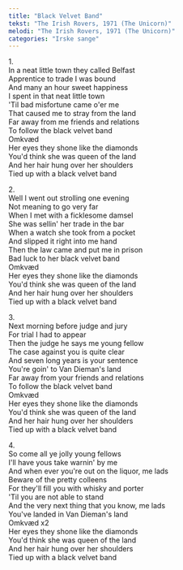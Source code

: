 ```yaml
---
title: "Black Velvet Band"
tekst: "The Irish Rovers, 1971 (The Unicorn)"
melodi: "The Irish Rovers, 1971 (The Unicorn)"
categories: "Irske sange"
---
```

1.<br>
In a neat little town they called Belfast<br>
Apprentice to trade I was bound<br>
And many an hour sweet happiness<br>
I spent in that neat little town<br>
'Til bad misfortune came o'er me<br>
That caused me to stray from the land<br>
Far away from me friends and relations<br>
To follow the black velvet band<br>
Omkvæd<br>
Her eyes they shone like the diamonds<br>
You'd think she was queen of the land<br>
And her hair hung over her shoulders<br>
Tied up with a black velvet band<br>

2.<br>
Well I went out strolling one evening<br>
Not meaning to go very far<br>
When I met with a ficklesome damsel<br>
She was sellin' her trade in the bar<br>
When a watch she took from a pocket<br>
And slipped it right into me hand<br>
Then the law came and put me in prison<br>
Bad luck to her black velvet band<br>
Omkvæd<br>
Her eyes they shone like the diamonds<br>
You'd think she was queen of the land<br>
And her hair hung over her shoulders<br>
Tied up with a black velvet band<br>

3.<br>
Next morning before judge and jury<br>
For trial I had to appear<br>
Then the judge he says me young fellow<br>
The case against you is quite clear<br>
And seven long years is your sentence<br>
You're goin' to Van Dieman's land<br>
Far away from your friends and relations<br>
To follow the black velvet band<br>
Omkvæd<br>
Her eyes they shone like the diamonds<br>
You'd think she was queen of the land<br>
And her hair hung over her shoulders<br>
Tied up with a black velvet band<br>

4.<br>
So come all ye jolly young fellows<br>
I'll have yous take warnin' by me<br>
And when ever you're out on the liquor, me lads<br>
Beware of the pretty colleens<br>
For they'll fill you with whisky and porter<br>
'Til you are not able to stand<br>
And the very next thing that you know, me lads<br>
You've landed in Van Dieman's land<br>
Omkvæd x2<br>
Her eyes they shone like the diamonds<br>
You'd think she was queen of the land<br>
And her hair hung over her shoulders<br>
Tied up with a black velvet band<br>
